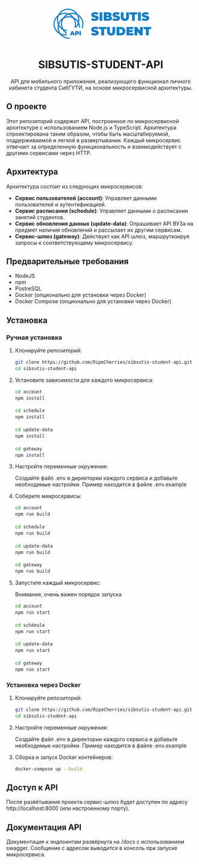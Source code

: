 <div align='center'>
  <img src='./assets/main_logo.png' />
</div>

<div align='center'>
  <h1>SIBSUTIS-STUDENT-API</h1>
  <p>API для мобильного приложения, реализующего функционал личного кабинета студента СибГУТИ, на основе микросервисной архитектуры.</p>
</div>

## О проекте

Этот репозиторий содержит API, построенное по микросервисной архитектуре с использованием Node.js и TypeScript. Архитектура спроектирована таким образом, чтобы быть масштабируемой, поддерживаемой и легкой в развертывании. Каждый микросервис отвечает за определенную функциональность и взаимодействует с другими сервисами через HTTP.

## Архитектура

Архитектура состоит из следующих микросервисов:

* **Сервис пользователей (account)**: Управляет данными пользователей и аутентификацией.
* **Сервис расписания (schedule)**: Управляет данными о расписании занятий студентов.
* **Сервис обновления данных (update-data)**: Опрашивает API ВУЗа на предмет наличия обновлений и рассылает их другим сервисам.
* **Сервис-шлюз (gateway)**: Действует как API шлюз, маршрутизируя запросы к соответствующему микросервису.

## Предварительные требования

* NodeJS
* npm
* PostreSQL
* Docker (опционально для установки через Docker)
* Docker Compose (опционально для установки через Docker)

## Установка

### Ручная установка
1. Клонируйте репозиторий:
   ```sh
   git clone https://github.com/RipeCherries/sibsutis-student-api.git
   cd sibsutis-student-api
   ```
2. Установите зависимости для каждого микросервиса:
   ```sh
   cd account
   npm install

   cd schedule
   npm install

   cd update-data
   npm install

   cd gateway
   npm install
   ```
3. Настройте переменные окружения:
   
   Создайте файл .env в директории каждого сервиса и добавьте необходимые настройки. Пример находится в файле .env.example
5. Соберите микросервисы:
   ```sh
   cd account
   npm run build

   cd schedule
   npm run build

   cd update-data
   npm run build

   cd gateway
   npm run build
   ```
6. Запустите каждый микросервис:
   
   Внимание, очень важен порядок запуска
   ```sh
   cd account
   npm run start

   cd schdeule
   npm run start

   cd update-data
   npm run start

   cd gateway
   npm run start
   ```

### Установка через Docker
1. Клонируйте репозиторий:
   ```sh
   git clone https://github.com/RipeCherries/sibsutis-student-api.git
   cd sibsutis-student-api
   ```
2. Настройте переменные окружения:
   
   Создайте файл .env в директории каждого сервиса и добавьте необходимые настройки. Пример находится в файле .env.example
3. Сборка и запуск Docker контейнеров:
   ```sh
   docker-compose up --build
   ```

## Доступ к API
После развётывания проекта сервис-шлюз будет доступен по адресу http://localhost:8000 (или настроенному порту).

## Документация API
Документация к эндпоинтам развёрнута на /docs с использованием swagger. Сообщение с адресом выводится в консоль при запуске микросервиса.
